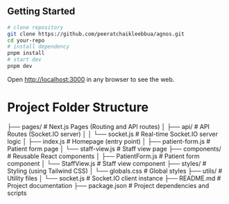 ## Getting Started

```bash
# clone repository
git clone https://github.com/peeratchaikleebbua/agnos.git
cd your-repo
# install dependency
pnpm install
# start dev
pnpm dev

```

Open [http://localhost:3000](http://localhost:3000) in any browser to see the web.

# Project Folder Structure

├── pages/ # Next.js Pages (Routing and API routes) 
│ ├── api/ # API Routes (Socket.IO server) 
│ │ └── socket.js # Real-time Socket.IO server logic 
│ ├── index.js # Homepage (entry point) 
│ ├── patient-form.js # Patient form page 
│ └── staff-view.js # Staff view page 
├── components/ # Reusable React components 
│ ├── PatientForm.js # Patient form component 
│ └── StaffView.js # Staff view component 
├── styles/ # Styling (using Tailwind CSS) 
│ └── globals.css # Global styles 
├── utils/ # Utility files 
│ └── socket.js # Socket.IO client instance 
├── README.md # Project documentation 
├── package.json # Project dependencies and scripts 